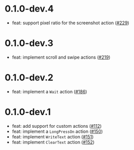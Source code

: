 # 0.1.0-dev.4

- feat: support pixel ratio for the screenshot action ([#229](https://github.com/wolfenrain/fluttium/issues/229))

# 0.1.0-dev.3

- feat: implement scroll and swipe actions ([#219](https://github.com/wolfenrain/fluttium/issues/219))

# 0.1.0-dev.2

- feat: implement a `Wait` action ([#186](https://github.com/wolfenrain/fluttium/issues/186))

# 0.1.0-dev.1

- feat: add support for custom actions ([#112](https://github.com/wolfenrain/fluttium/issues/112))
- feat: implement a `LongPressOn` action ([#150](https://github.com/wolfenrain/fluttium/issues/150))
- feat: implement `WriteText` action ([#151](https://github.com/wolfenrain/fluttium/issues/151))
- feat: implement `ClearText` action ([#152](https://github.com/wolfenrain/fluttium/issues/152))
